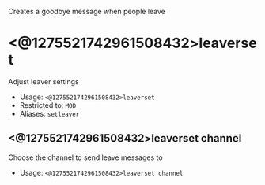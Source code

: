 Creates a goodbye message when people leave

# <@1275521742961508432>leaverset
Adjust leaver settings<br/>
 - Usage: `<@1275521742961508432>leaverset`
 - Restricted to: `MOD`
 - Aliases: `setleaver`
## <@1275521742961508432>leaverset channel
Choose the channel to send leave messages to<br/>
 - Usage: `<@1275521742961508432>leaverset channel`
